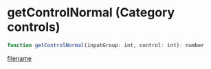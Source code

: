 # getControlNormal (Category controls)

```js
function getControlNormal(inputGroup: int, control: int): number
```

[filename](getControlNormal_m.md ':include')
